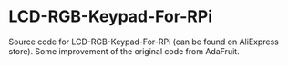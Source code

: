 LCD-RGB-Keypad-For-RPi
======================

Source code for LCD-RGB-Keypad-For-RPi (can be found on AliExpress store). Some improvement of the original code from AdaFruit.
